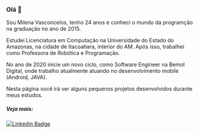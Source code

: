 ### Olá 👋

Sou Milena Vasconcelos, tenho 24 anos e conheci o mundo da programção na graduação no ano de 2015. 

Estudei Licenciatura em Computação na Universidade do Estado do Amazonas, na cidade de Itacoatiara, interior do AM. Após isso, trabalhei como Professora de Robótica e Programação.

No ano de 2020 inicie um novo ciclo, como Software Engineer na Bemol Digital, onde trabalho atualmente atuando no desenvolvimento mobile (Android, JAVA).

Nesta página você irá ver alguns pequenos projetos desenvolvidos durante meus estudos.

##### Veja mais:
[![Linkedin Badge](https://img.shields.io/badge/-LinkedIn-blue?style=flat-square&logo=Linkedin&logoColor=white&link=https://www.linkedin.com/in/milena-vasconcelos-342445125/)](https://www.linkedin.com/in/milena-vasconcelos-342445125/)




<!--
**milenavms/milenavms** is a ✨ _special_ ✨ repository because its `README.md` (this file) appears on your GitHub profile.

Here are some ideas to get you started:

- 🔭 I’m currently working on ...
- 🌱 I’m currently learning ...
- 👯 I’m looking to collaborate on ...
- 🤔 I’m looking for help with ...
- 💬 Ask me about ...
- 📫 How to reach me: ...
- 😄 Pronouns: ...
- ⚡ Fun fact: ...
-->
